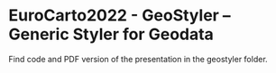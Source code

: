 # EuroCarto2022 - GeoStyler – Generic Styler for Geodata

Find code and PDF version of the presentation in the geostyler folder.  